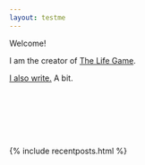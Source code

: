 ```yaml
---
layout: testme
---
```


Welcome!

I am the creator of [The Life Game](https://thelifega.me). <br>

[I also write.](/bytes_.html) A bit.

<!--
This site is a collection of my [projects](./projects.html), my [plans](./about.html), and [a byte-sized blog](./bytes_landing.html).
-->
<br>

<br>

<br>

<br>

<br>



{% include recentposts.html %}
